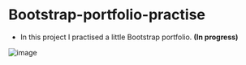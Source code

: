 # Bootstrap-portfolio-practise

* In this project I practised a little Bootstrap portfolio. **(In progress)**

![image](https://github.com/N-amer/Bootstrap-portfolio-practise/assets/35346606/4c793d1b-5d31-4a2a-89b4-56f2c39735b3)
